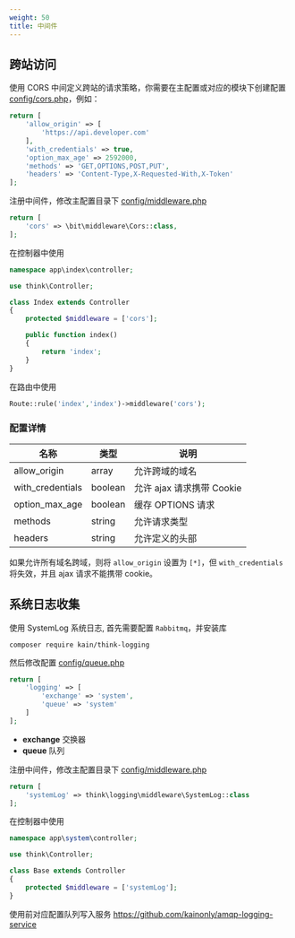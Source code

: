 ```yaml
---
weight: 50
title: 中间件
---
```


## 跨站访问

使用 CORS 中间定义跨站的请求策略，你需要在主配置或对应的模块下创建配置 <u>config/cors.php</u>，例如：

```php
return [
    'allow_origin' => [
        'https://api.developer.com'
    ],
    'with_credentials' => true,
    'option_max_age' => 2592000,
    'methods' => 'GET,OPTIONS,POST,PUT',
    'headers' => 'Content-Type,X-Requested-With,X-Token'
];
```

注册中间件，修改主配置目录下 <u>config/middleware.php</u>

```php
return [
    'cors' => \bit\middleware\Cors::class,
];
```

在控制器中使用

```php
namespace app\index\controller;

use think\Controller;

class Index extends Controller
{
    protected $middleware = ['cors'];

    public function index()
    {
        return 'index';
    }
}
```

在路由中使用

```php
Route::rule('index','index')->middleware('cors');
```

### 配置详情

| 名称             | 类型    | 说明                      |
| ---------------- | ------- | ------------------------- |
| allow_origin     | array   | 允许跨域的域名            |
| with_credentials | boolean | 允许 ajax 请求携带 Cookie |
| option_max_age   | boolean | 缓存 OPTIONS 请求         |
| methods          | string  | 允许请求类型              |
| headers          | string  | 允许定义的头部            |

如果允许所有域名跨域，则将 `allow_origin` 设置为 `[*]`，但 `with_credentials` 将失效，并且 ajax 请求不能携带 cookie。

## 系统日志收集

使用 SystemLog 系统日志, 首先需要配置 `Rabbitmq`，并安装库

```shell
composer require kain/think-logging
```

然后修改配置 <u>config/queue.php</u>

```php
return [
    'logging' => [
        'exchange' => 'system',
        'queue' => 'system'
    ]
];
```

- **exchange** 交换器
- **queue** 队列

注册中间件，修改主配置目录下 <u>config/middleware.php</u>

```php
return [
    'systemLog' => think\logging\middleware\SystemLog::class
];
```

在控制器中使用

```php
namespace app\system\controller;

use think\Controller;

class Base extends Controller
{
    protected $middleware = ['systemLog'];
}
```

使用前对应配置队列写入服务 <https://github.com/kainonly/amqp-logging-service>
